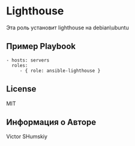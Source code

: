 Lighthouse
=========

Эта роль установит lighthouse на debian\ubuntu


Пример Playbook
----------------


    - hosts: servers
      roles:
         - { role: ansible-lighthouse }

License
-------

MIT

Информация о Авторе
------------------

Victor SHumskiy
